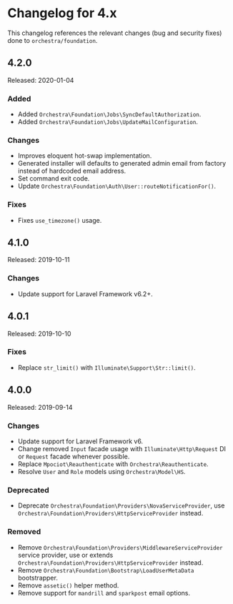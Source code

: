 # Changelog for 4.x

This changelog references the relevant changes (bug and security fixes) done to `orchestra/foundation`.

## 4.2.0

Released: 2020-01-04

### Added

* Added `Orchestra\Foundation\Jobs\SyncDefaultAuthorization`.
* Added `Orchestra\Foundation\Jobs\UpdateMailConfiguration`.

### Changes

* Improves eloquent hot-swap implementation. 
* Generated installer will defaults to generated admin email from factory instead of hardcoded email address. 
* Set command exit code.
* Update `Orchestra\Foundation\Auth\User::routeNotificationFor()`.

### Fixes

* Fixes `use_timezone()` usage.

## 4.1.0

Released: 2019-10-11

### Changes

* Update support for Laravel Framework v6.2+.

## 4.0.1

Released: 2019-10-10

### Fixes

* Replace `str_limit()` with `Illuminate\Support\Str::limit()`.

## 4.0.0

Released: 2019-09-14

### Changes

* Update support for Laravel Framework v6.
* Change removed `Input` facade usage with `Illuminate\Http\Request` DI or `Request` facade whenever possible.
* Replace `Mpociot\Reauthenticate` with `Orchestra\Reauthenticate`.
* Resolve `User` and `Role` models using `Orchestra\Model\HS`.

### Deprecated

* Deprecate `Orchestra\Foundation\Providers\NovaServiceProvider`, use `Orchestra\Foundation\Providers\HttpServiceProvider` instead.

### Removed

* Remove `Orchestra\Foundation\Providers\MiddlewareServiceProvider` service provider, use or extends `Orchestra\Foundation\Providers\HttpServiceProvider` instead.
* Remove `Orchestra\Foundation\Bootstrap\LoadUserMetaData` bootstrapper.
* Remove `assetic()` helper method.
* Remove support for `mandrill` and `sparkpost` email options.
